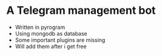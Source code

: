 # A Telegram management bot 
- Written in pyrogram
- Using mongodb as database
- Some important plugins are missing
- Will add them after i get free
